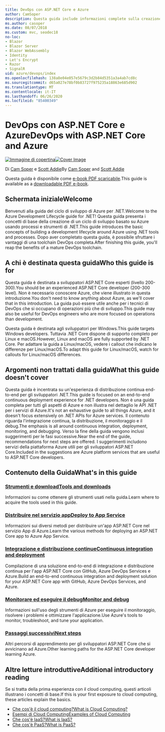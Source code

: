 ```yaml
---
title: DevOps con ASP.NET Core e Azure
author: CamSoper
description: Questa guida include informazioni complete sulla creazione di una pipeline DevOps per un'app ASP.NET Core ospitata in Azure.
ms.author: casoper
ms.date: 08/07/2018
ms.custom: mvc, seodec18
no-loc:
- Blazor
- Blazor Server
- Blazor WebAssembly
- Identity
- Let's Encrypt
- Razor
- SignalR
uid: azure/devops/index
ms.openlocfilehash: 138a8e04e057e5679c3d2b84d5351a3a4ab7cd8c
ms.sourcegitcommit: d65a027e78bf0b83727f975235a18863e685d902
ms.translationtype: MT
ms.contentlocale: it-IT
ms.lasthandoff: 06/26/2020
ms.locfileid: "85400349"
---
```

# <a name="devops-with-aspnet-core-and-azure"></a><span data-ttu-id="2d0d9-103">DevOps con ASP.NET Core e Azure</span><span class="sxs-lookup"><span data-stu-id="2d0d9-103">DevOps with ASP.NET Core and Azure</span></span>

<span data-ttu-id="2d0d9-104">[![Immagine di copertina](./media/cover-large.png)](https://aka.ms/devopsbook)</span><span class="sxs-lookup"><span data-stu-id="2d0d9-104">[![Cover Image](./media/cover-large.png)](https://aka.ms/devopsbook)</span></span>

<span data-ttu-id="2d0d9-105">Di [Cam Soper](https://twitter.com/camsoper) e [Scott Addie](https://twitter.com/scottaddie)</span><span class="sxs-lookup"><span data-stu-id="2d0d9-105">By [Cam Soper](https://twitter.com/camsoper) and [Scott Addie](https://twitter.com/scottaddie)</span></span>

<span data-ttu-id="2d0d9-106">Questa guida è disponibile come [e-book PDF scaricabile](https://aka.ms/devopsbook).</span><span class="sxs-lookup"><span data-stu-id="2d0d9-106">This guide is available as a [downloadable PDF e-book](https://aka.ms/devopsbook).</span></span>

## <a name="welcome"></a><span data-ttu-id="2d0d9-107">Schermata iniziale</span><span class="sxs-lookup"><span data-stu-id="2d0d9-107">Welcome</span></span> 

<span data-ttu-id="2d0d9-108">Benvenuti alla guida del ciclo di sviluppo di Azure per .NET.</span><span class="sxs-lookup"><span data-stu-id="2d0d9-108">Welcome to the Azure Development Lifecycle guide for .NET!</span></span> <span data-ttu-id="2d0d9-109">Questa guida presenta i concetti di base della creazione di un ciclo di sviluppo basato su Azure usando processi e strumenti di .NET.</span><span class="sxs-lookup"><span data-stu-id="2d0d9-109">This guide introduces the basic concepts of building a development lifecycle around Azure using .NET tools and processes.</span></span> <span data-ttu-id="2d0d9-110">Dopo aver completato questa guida, è possibile sfruttare i vantaggi di una toolchain DevOps completa.</span><span class="sxs-lookup"><span data-stu-id="2d0d9-110">After finishing this guide, you'll reap the benefits of a mature DevOps toolchain.</span></span>

## <a name="who-this-guide-is-for"></a><span data-ttu-id="2d0d9-111">A chi è destinata questa guida</span><span class="sxs-lookup"><span data-stu-id="2d0d9-111">Who this guide is for</span></span>

<span data-ttu-id="2d0d9-112">Questa guida è destinata a sviluppatori ASP.NET Core esperti (livello 200-300).</span><span class="sxs-lookup"><span data-stu-id="2d0d9-112">You should be an experienced ASP.NET Core developer (200-300 level).</span></span> <span data-ttu-id="2d0d9-113">Non è necessario conoscere Azure, che viene illustrato in questa introduzione.</span><span class="sxs-lookup"><span data-stu-id="2d0d9-113">You don't need to know anything about Azure, as we'll cover that in this introduction.</span></span> <span data-ttu-id="2d0d9-114">La guida può essere utile anche per i tecnici di DevOps che si occupano di operazioni più che di sviluppo.</span><span class="sxs-lookup"><span data-stu-id="2d0d9-114">This guide may also be useful for DevOps engineers who are more focused on operations than development.</span></span>

<span data-ttu-id="2d0d9-115">Questa guida è destinata agli sviluppatori per Windows.</span><span class="sxs-lookup"><span data-stu-id="2d0d9-115">This guide targets Windows developers.</span></span> <span data-ttu-id="2d0d9-116">Tuttavia .NET Core dispone di supporto completo per Linux e macOS.</span><span class="sxs-lookup"><span data-stu-id="2d0d9-116">However, Linux and macOS are fully supported by .NET Core.</span></span> <span data-ttu-id="2d0d9-117">Per adattare la guida a Linux/macOS, vedere i callout che indicano le differenze per Linux/macOS.</span><span class="sxs-lookup"><span data-stu-id="2d0d9-117">To adapt this guide for Linux/macOS, watch for callouts for Linux/macOS differences.</span></span>

## <a name="what-this-guide-doesnt-cover"></a><span data-ttu-id="2d0d9-118">Argomenti non trattati dalla guida</span><span class="sxs-lookup"><span data-stu-id="2d0d9-118">What this guide doesn't cover</span></span>

<span data-ttu-id="2d0d9-119">Questa guida è incentrata su un'esperienza di distribuzione continua end-to-end per gli sviluppatori .NET.</span><span class="sxs-lookup"><span data-stu-id="2d0d9-119">This guide is focused on an end-to-end continuous deployment experience for .NET developers.</span></span> <span data-ttu-id="2d0d9-120">Non è una guida completa per tutti gli aspetti di Azure e non illustra nel dettaglio le API .NET per i servizi di Azure.</span><span class="sxs-lookup"><span data-stu-id="2d0d9-120">It's not an exhaustive guide to all things Azure, and it doesn't focus extensively on .NET APIs for Azure services.</span></span> <span data-ttu-id="2d0d9-121">Il contenuto riguarda l'integrazione continua, la distribuzione, il monitoraggio e il debug.</span><span class="sxs-lookup"><span data-stu-id="2d0d9-121">The emphasis is all around continuous integration, deployment, monitoring, and debugging.</span></span> <span data-ttu-id="2d0d9-122">Verso la fine della guida vengono inclusi suggerimenti per le fasi successive.</span><span class="sxs-lookup"><span data-stu-id="2d0d9-122">Near the end of the guide, recommendations for next steps are offered.</span></span> <span data-ttu-id="2d0d9-123">I suggerimenti includono servizi della piattaforma Azure utili per gli sviluppatori ASP.NET Core.</span><span class="sxs-lookup"><span data-stu-id="2d0d9-123">Included in the suggestions are Azure platform services that are useful to ASP.NET Core developers.</span></span>

## <a name="whats-in-this-guide"></a><span data-ttu-id="2d0d9-124">Contenuto della Guida</span><span class="sxs-lookup"><span data-stu-id="2d0d9-124">What's in this guide</span></span>

### <a name="tools-and-downloads"></a>[<span data-ttu-id="2d0d9-125">Strumenti e download</span><span class="sxs-lookup"><span data-stu-id="2d0d9-125">Tools and downloads</span></span>](xref:azure/devops/tools-and-downloads)

<span data-ttu-id="2d0d9-126">Informazioni su come ottenere gli strumenti usati nella guida.</span><span class="sxs-lookup"><span data-stu-id="2d0d9-126">Learn where to acquire the tools used in this guide.</span></span>

### <a name="deploy-to-app-service"></a>[<span data-ttu-id="2d0d9-127">Distribuire nel servizio app</span><span class="sxs-lookup"><span data-stu-id="2d0d9-127">Deploy to App Service</span></span>](xref:azure/devops/deploy-to-app-service)

<span data-ttu-id="2d0d9-128">Informazioni sui diversi metodi per distribuire un'app ASP.NET Core nel servizio App di Azure.</span><span class="sxs-lookup"><span data-stu-id="2d0d9-128">Learn the various methods for deploying an ASP.NET Core app to Azure App Service.</span></span>

### <a name="continuous-integration-and-deployment"></a>[<span data-ttu-id="2d0d9-129">Integrazione e distribuzione continue</span><span class="sxs-lookup"><span data-stu-id="2d0d9-129">Continuous integration and deployment</span></span>](xref:azure/devops/cicd)

<span data-ttu-id="2d0d9-130">Compilazione di una soluzione end-to-end di integrazione e distribuzione continua per l'app ASP.NET Core con GitHub, Azure DevOps Services e Azure.</span><span class="sxs-lookup"><span data-stu-id="2d0d9-130">Build an end-to-end continuous integration and deployment solution for your ASP.NET Core app with GitHub, Azure DevOps Services, and Azure.</span></span>

### <a name="monitor-and-debug"></a>[<span data-ttu-id="2d0d9-131">Monitorare ed eseguire il debug</span><span class="sxs-lookup"><span data-stu-id="2d0d9-131">Monitor and debug</span></span>](xref:azure/devops/monitor)

<span data-ttu-id="2d0d9-132">Informazioni sull'uso degli strumenti di Azure per eseguire il monitoraggio, risolvere i problemi e ottimizzare l'applicazione.</span><span class="sxs-lookup"><span data-stu-id="2d0d9-132">Use Azure's tools to monitor, troubleshoot, and tune your application.</span></span>

### <a name="next-steps"></a>[<span data-ttu-id="2d0d9-133">Passaggi successivi</span><span class="sxs-lookup"><span data-stu-id="2d0d9-133">Next steps</span></span>](xref:azure/devops/next-steps)

<span data-ttu-id="2d0d9-134">Altri percorsi di apprendimento per gli sviluppatori ASP.NET Core che si avvicinano ad Azure.</span><span class="sxs-lookup"><span data-stu-id="2d0d9-134">Other learning paths for the ASP.NET Core developer learning Azure.</span></span>

## <a name="additional-introductory-reading"></a><span data-ttu-id="2d0d9-135">Altre letture introduttive</span><span class="sxs-lookup"><span data-stu-id="2d0d9-135">Additional introductory reading</span></span>

<span data-ttu-id="2d0d9-136">Se si tratta della prima esperienza con il cloud computing, questi articoli illustrano i concetti di base.</span><span class="sxs-lookup"><span data-stu-id="2d0d9-136">If this is your first exposure to cloud computing, these articles explain the basics.</span></span>

* [<span data-ttu-id="2d0d9-137">Che cos'è il cloud computing?</span><span class="sxs-lookup"><span data-stu-id="2d0d9-137">What is Cloud Computing?</span></span>](https://azure.microsoft.com/overview/what-is-cloud-computing/)
* [<span data-ttu-id="2d0d9-138">Esempi di Cloud Computing</span><span class="sxs-lookup"><span data-stu-id="2d0d9-138">Examples of Cloud Computing</span></span>](https://azure.microsoft.com/overview/examples-of-cloud-computing/)
* [<span data-ttu-id="2d0d9-139">Che cos'è IaaS?</span><span class="sxs-lookup"><span data-stu-id="2d0d9-139">What is IaaS?</span></span>](https://azure.microsoft.com/overview/what-is-iaas/)
* [<span data-ttu-id="2d0d9-140">Che cos'è PaaS?</span><span class="sxs-lookup"><span data-stu-id="2d0d9-140">What is PaaS?</span></span>](https://azure.microsoft.com/overview/what-is-paas/)
